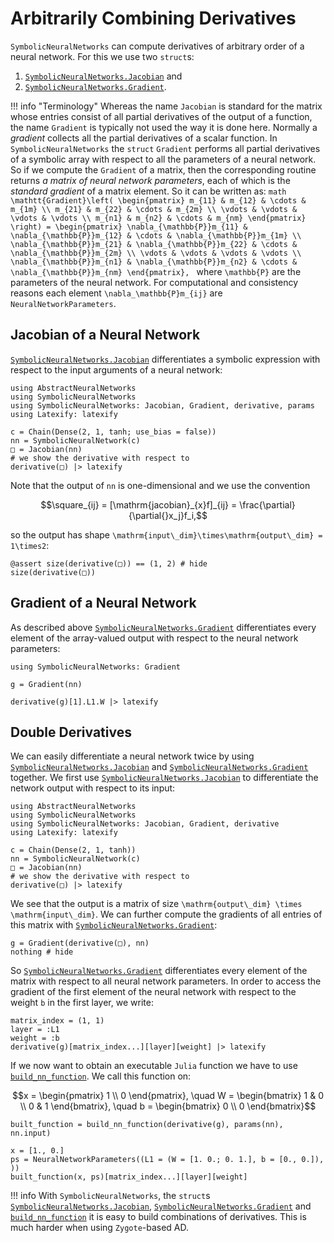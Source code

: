 # Arbitrarily Combining Derivatives

`SymbolicNeuralNetworks` can compute derivatives of arbitrary order of a neural network. For this we use two `struct`s:
1. [`SymbolicNeuralNetworks.Jacobian`](@ref) and
2. [`SymbolicNeuralNetworks.Gradient`](@ref).

!!! info "Terminology"
    Whereas the name `Jacobian` is standard for the matrix whose entries consist of all partial derivatives of the output of a function, the name `Gradient` is typically not used the way it is done here. Normally a *gradient* collects all the partial derivatives of a scalar function. In `SymbolicNeuralNetworks` the `struct` `Gradient` performs all partial derivatives of a symbolic array with respect to all the parameters of a neural network. So if we compute the `Gradient` of a matrix, then the corresponding routine returns *a matrix of neural network parameters*, each of which is the *standard gradient* of a matrix element. So it can be written as:
    ```math
    \mathtt{Gradient}\left( \begin{pmatrix} m_{11} & m_{12} & \cdots & m_{1m} \\ m_{21} & m_{22} & \cdots & m_{2m} \\ \vdots & \vdots & \vdots & \vdots \\ m_{n1} & m_{n2} & \cdots & m_{nm} \end{pmatrix} \right) = \begin{pmatrix} \nabla_{\mathbb{P}}m_{11} & \nabla_{\mathbb{P}}m_{12} & \cdots & \nabla_{\mathbb{P}}m_{1m} \\ \nabla_{\mathbb{P}}m_{21} & \nabla_{\mathbb{P}}m_{22} & \cdots & \nabla_{\mathbb{P}}m_{2m} \\ \vdots & \vdots & \vdots & \vdots \\ \nabla_{\mathbb{P}}m_{n1} & \nabla_{\mathbb{P}}m_{n2} & \cdots & \nabla_{\mathbb{P}}m_{nm} \end{pmatrix},
    ```
    where ``\mathbb{P}`` are the parameters of the neural network. For computational and consistency reasons each element ``\nabla_\mathbb{P}m_{ij}`` are `NeuralNetworkParameters`.

## Jacobian of a Neural Network

[`SymbolicNeuralNetworks.Jacobian`](@ref) differentiates a symbolic expression with respect to the input arguments of a neural network:

```@example jacobian_gradient
using AbstractNeuralNetworks
using SymbolicNeuralNetworks
using SymbolicNeuralNetworks: Jacobian, Gradient, derivative, params
using Latexify: latexify

c = Chain(Dense(2, 1, tanh; use_bias = false))
nn = SymbolicNeuralNetwork(c)
□ = Jacobian(nn)
# we show the derivative with respect to 
derivative(□) |> latexify
```

Note that the output of `nn` is one-dimensional and we use the convention

```math
\square_{ij} = [\mathrm{jacobian}_{x}f]_{ij} = \frac{\partial}{\partial{}x_j}f_i,
```
so the output has shape ``\mathrm{input\_dim}\times\mathrm{output\_dim} = 1\times2``:

```@example jacobian_gradient
@assert size(derivative(□)) == (1, 2) # hide
size(derivative(□))
```

## Gradient of a Neural Network

As described above [`SymbolicNeuralNetworks.Gradient`](@ref) differentiates every element of the array-valued output with respect to the neural network parameters:

```@example jacobian_gradient
using SymbolicNeuralNetworks: Gradient

g = Gradient(nn)

derivative(g)[1].L1.W |> latexify
```

## Double Derivatives

We can easily differentiate a neural network twice by using [`SymbolicNeuralNetworks.Jacobian`](@ref) and [`SymbolicNeuralNetworks.Gradient`](@ref) together. We first use [`SymbolicNeuralNetworks.Jacobian`](@ref) to differentiate the network output with respect to its input:

```@example jacobian_gradient
using AbstractNeuralNetworks
using SymbolicNeuralNetworks
using SymbolicNeuralNetworks: Jacobian, Gradient, derivative
using Latexify: latexify

c = Chain(Dense(2, 1, tanh))
nn = SymbolicNeuralNetwork(c)
□ = Jacobian(nn)
# we show the derivative with respect to 
derivative(□) |> latexify
```

We see that the output is a matrix of size ``\mathrm{output\_dim} \times \mathrm{input\_dim}``. We can further compute the gradients of all entries of this matrix with [`SymbolicNeuralNetworks.Gradient`](@ref):

```@example jacobian_gradient
g = Gradient(derivative(□), nn)
nothing # hide
```

So [`SymbolicNeuralNetworks.Gradient`](@ref) differentiates every element of the matrix with respect to all neural network parameters. In order to access the gradient of the first element of the neural network with respect to the weight `b` in the first layer, we write:

```@example jacobian_gradient
matrix_index = (1, 1)
layer = :L1
weight = :b
derivative(g)[matrix_index...][layer][weight] |> latexify
```

If we now want to obtain an executable `Julia` function we have to use [`build_nn_function`](@ref). We call this function on:

```math
x = \begin{pmatrix} 1 \\ 0 \end{pmatrix}, \quad W = \begin{bmatrix} 1 & 0 \\ 0 & 1 \end{bmatrix}, \quad b = \begin{bmatrix} 0 \\ 0 \end{bmatrix}
```

```@example jacobian_gradient
built_function = build_nn_function(derivative(g), params(nn), nn.input)

x = [1., 0.]
ps = NeuralNetworkParameters((L1 = (W = [1. 0.; 0. 1.], b = [0., 0.]), ))
built_function(x, ps)[matrix_index...][layer][weight]
```

!!! info
    With `SymbolicNeuralNetworks`, the `struct`s [`SymbolicNeuralNetworks.Jacobian`](@ref), [`SymbolicNeuralNetworks.Gradient`](@ref) and [`build_nn_function`](@ref) it is easy to build combinations of derivatives. This is much harder when using `Zygote`-based AD.